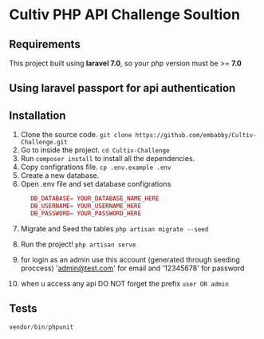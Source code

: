 # Cultiv PHP API Challenge Soultion 



## Requirements
This project built using **laravel 7.0**, so your php version must be >= **7.0**


## Using laravel passport for api authentication


## Installation
1. Clone the source code. `git clone https://github.com/embabby/Cultiv-Challenge.git`
2. Go to inside the project. `cd Cultiv-Challenge`
3. Run `composer install` to install all the dependencies.
4. Copy configrations file. `cp .env.example .env`
5. Create a new database.
6. Open .env file and set database configrations
```php
      DB_DATABASE= YOUR_DATABASE_NAME_HERE
      DB_USERNAME= YOUR_USERNAME_HERE
      DB_PASSWORD= YOUR_PASSWORD_HERE
```
7. Migrate and Seed the tables `php artisan migrate --seed`
8. Run the project! `php artisan serve`
9. for login as an admin use this account (generated through seeding proccess) 'admin@test.com' for email and '12345678' for password

10. when u access any api DO NOT forget the prefix `user OR admin`


## Tests

```php
vendor/bin/phpunit
```

